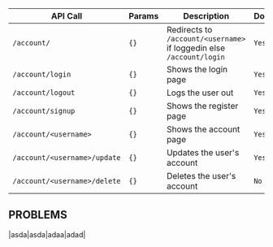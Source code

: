 

| API Call | Params | Description | Done |
|---|---|---|---|
| `/account/` | `{}` | Redirects to `/account/<username>` if loggedin else `/account/login` | `Yes` |
| `/account/login` | `{}` | Shows the login page | `Yes` |
| `/account/logout` | `{}` | Logs the user out | `Yes` |
| `/account/signup` | `{}` | Shows the register page | `Yes` |
| `/account/<username>` | `{}` | Shows the account page | `Yes` |
| `/account/<username>/update` | `{}` | Updates the user's account | `Yes` |
| `/account/<username>/delete` | `{}` | Deletes the user's account | `No` |
## **PROBLEMS**
|asda|asda|adaa|adad|
